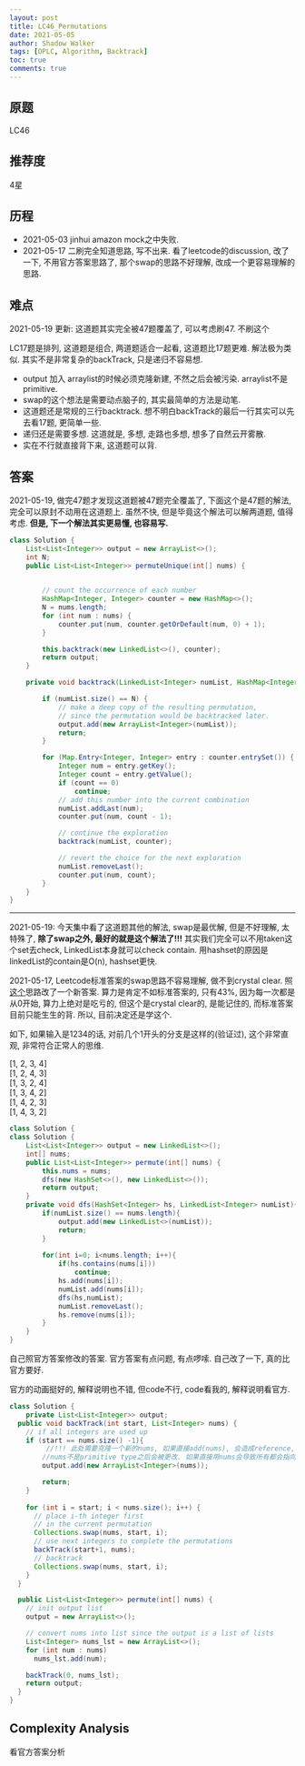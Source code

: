 ```yaml
---
layout: post
title: LC46_Permutations
date: 2021-05-05
author: Shadow Walker
tags: [OPLC, Algorithm, Backtrack]
toc: true
comments: true
---
```



## 原题
LC46
## 推荐度
4星
## 历程

- 2021-05-03 jinhui amazon mock之中失败. 
- 2021-05-17  二刷完全知道思路, 写不出来.  看了leetcode的discussion, 改了一下, 不用官方答案思路了, 那个swap的思路不好理解, 改成一个更容易理解的思路. 


## 难点

2021-05-19 更新: 这道题其实完全被47题覆盖了, 可以考虑刷47. 不刷这个

LC17题是排列, 这道题是组合, 两道题适合一起看, 这道题比17题更难. 解法极为类似.  其实不是非常复杂的backTrack, 只是递归不容易想. 

- output 加入 arraylist的时候必须克隆新建, 不然之后会被污染. arraylist不是primitive. 
- swap的这个想法是需要动点脑子的, 其实最简单的方法是动笔. 
- 这道题还是常规的三行backtrack. 想不明白backTrack的最后一行其实可以先去看17题, 更简单一些. 
- 递归还是需要多想. 这道就是, 多想, 走路也多想, 想多了自然云开雾散. 
- 实在不行就直接背下来, 这道题可以背. 

## 答案

2021-05-19, 做完47题才发现这道题被47题完全覆盖了, 下面这个是47题的解法, 完全可以原封不动用在这道题上. 虽然不快, 但是毕竟这个解法可以解两道题, 值得考虑. **但是, 下一个解法其实更易懂, 也容易写.**

```java
class Solution {
    List<List<Integer>> output = new ArrayList<>();
    int N;
    public List<List<Integer>> permuteUnique(int[] nums) {
        

        // count the occurrence of each number
        HashMap<Integer, Integer> counter = new HashMap<>();
        N = nums.length;
        for (int num : nums) {
            counter.put(num, counter.getOrDefault(num, 0) + 1);
        }

        this.backtrack(new LinkedList<>(), counter);
        return output;
    }

    private void backtrack(LinkedList<Integer> numList, HashMap<Integer, Integer> counter) {

        if (numList.size() == N) {
            // make a deep copy of the resulting permutation,
            // since the permutation would be backtracked later.
            output.add(new ArrayList<Integer>(numList));
            return;
        }

        for (Map.Entry<Integer, Integer> entry : counter.entrySet()) {
            Integer num = entry.getKey();
            Integer count = entry.getValue();
            if (count == 0)
                continue;
            // add this number into the current combination
            numList.addLast(num);
            counter.put(num, count - 1);

            // continue the exploration
            backtrack(numList, counter);

            // revert the choice for the next exploration
            numList.removeLast();
            counter.put(num, count);
        }
    }
}
```

---

2021-05-19: 今天集中看了这道题其他的解法, swap是最优解, 但是不好理解, 太特殊了, **除了swap之外, 最好的就是这个解法了!!!** 其实我们完全可以不用taken这个set去check, LinkedList本身就可以check contain. 用hashset的原因是linkedList的contain是O(n), hashset更快. 

2021-05-17, Leetcode标准答案的swap思路不容易理解, 做不到crystal clear. 照[这个](https://leetcode.com/problems/permutations/discuss/1154571/Java-Straightforward-Backtracing)思路改了一个新答案.  算力是肯定不如标准答案的, 只有43%, 因为每一次都是从0开始, 算力上绝对是吃亏的, 但这个是crystal clear的, 是能记住的, 而标准答案目前只能生生的背. 所以, 目前决定还是学这个. 

如下, 如果输入是1234的话, 对前几个1开头的分支是这样的(验证过), 这个非常直观, 非常符合正常人的思维. 

[1, 2, 3, 4]  
[1, 2, 4, 3]  
[1, 3, 2, 4]  
[1, 3, 4, 2]  
[1, 4, 2, 3]  
[1, 4, 3, 2]  

```java
class Solution {
class Solution {
    List<List<Integer>> output = new LinkedList<>();
    int[] nums;
    public List<List<Integer>> permute(int[] nums) {
        this.nums = nums;
        dfs(new HashSet<>(), new LinkedList<>());
        return output;
    }
    private void dfs(HashSet<Integer> hs, LinkedList<Integer> numList){
        if(numList.size() == nums.length){
            output.add(new LinkedList<>(numList));
            return;
        }
        
        for(int i=0; i<nums.length; i++){
            if(hs.contains(nums[i]))
                continue;
            hs.add(nums[i]);
            numList.add(nums[i]);
            dfs(hs,numList);
            numList.removeLast();
            hs.remove(nums[i]);
        }
    }
}
```

自己照官方答案修改的答案. 官方答案有点问题, 有点啰嗦. 自己改了一下, 真的比官方要好. 

官方的动画挺好的, 解释说明也不错, 但code不行, code看我的, 解释说明看官方. 

```java
class Solution {
    private List<List<Integer>> output; 
  public void backTrack(int start, List<Integer> nums) {
    // if all integers are used up
    if (start == nums.size() -1){
         //!!! 此处需要克隆一个新的nums, 如果直接add(nums), 会造成reference, 
        //nums不是primitive type之后会被更改. 如果直接用nums会导致所有都会指向同一个nums.
        output.add(new ArrayList<Integer>(nums));  

        return;
    }
      
    for (int i = start; i < nums.size(); i++) {
      // place i-th integer first 
      // in the current permutation
      Collections.swap(nums, start, i);
      // use next integers to complete the permutations
      backTrack(start+1, nums);
      // backtrack
      Collections.swap(nums, start, i);
    }
  }

  public List<List<Integer>> permute(int[] nums) {
    // init output list
    output = new ArrayList<>();

    // convert nums into list since the output is a list of lists
    List<Integer> nums_lst = new ArrayList<>();
    for (int num : nums)
      nums_lst.add(num);

    backTrack(0, nums_lst);
    return output;
  }
}
```

## Complexity Analysis

看官方答案分析